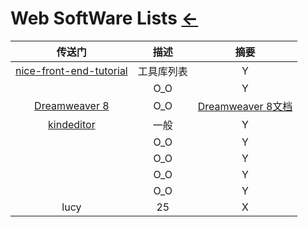 # Web SoftWare Lists  [←](index.md)

| 传送门 | 描述 | 摘要 |
|:---:|:---:|:---:|
| [nice-front-end-tutorial](https://github.com/nicejade/nice-front-end-tutorial/blob/master/tutorial/tools-tutorial.md) | 工具库列表 | Y |
| []() | O_O | Y |
| [Dreamweaver 8](#) | O_O | [Dreamweaver 8文档](http://www.jc88.net/Article/wyzz/1032.html) |
| [kindeditor](http://kindeditor.net/about.php) | 一般 | Y |
| []() | O_O | Y |
| []() | O_O | Y |
| []() | O_O | Y |
| []() | O_O | Y |
| lucy | 25 | X |
